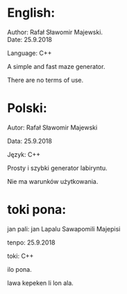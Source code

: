 # English:
Author: Rafał Sławomir Majewski.<br>
Date: 25.9.2018

Language: C++

A simple and fast maze generator.

There are no terms of use.



# Polski:
Autor: Rafał Sławomir Majewski

Data: 25.9.2018

Język: C++

Prosty i szybki generator labiryntu.

Nie ma warunków użytkowania.



# toki pona:
jan pali: jan Lapalu Sawapomili Majepisi

tenpo: 25.9.2018

toki: C++

ilo pona.

lawa kepeken li lon ala.
